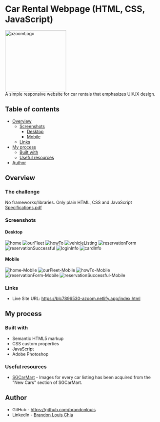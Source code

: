 # Car Rental Webpage (HTML, CSS, JavaScript)
<img src="./img/logos/fullLogo-w.png" alt="azoomLogo" width="200"/></br>
A simple responsive website for car rentals that emphasizes UI/UX design.

## Table of contents

- [Overview](#overview)
  - [Screenshots](#screenshots)
    - [Desktop](#desktop)
    - [Mobile](#mobile)
  - [Links](#links)
- [My process](#my-process)
  - [Built with](#built-with)
  - [Useful resources](#useful-resources)
- [Author](#author)

## Overview

### The challenge
No frameworks/libraries. Only plain HTML, CSS and JavaScript</br>
[Specifications.pdf](./Specifications.pdf)

### Screenshots

#### Desktop
![home](./screenshots/home.png)
![ourFleet](./screenshots/ourFleet.jpeg)
![howTo](./screenshots/howTo.jpeg)
![vehicleListing](./screenshots/vehicleListing.png)
![reservationForm](./screenshots/reservationForm.jpeg)
![reservationSuccessful](./screenshots/reservationSuccessful.jpeg)
![loginInfo](./screenshots/loginInfo.png)
![cardInfo](./screenshots/cardInfo.png)

#### Mobile
![home-Mobile](./screenshots/home-Mobile.jpg)
![ourFleet-Mobile](./screenshots/ourFleet-Mobile.jpeg)
![howTo-Mobile](./screenshots/howTo-Mobile.jpg)
![reservationForm-Mobile](./screenshots/reservationForm-Mobile.jpeg)
![reservationSuccessful-Mobile](./screenshots/reservationSuccessful-Mobile.jpeg)

### Links

- Live Site URL: https://blc7896530-azoom.netlify.app/index.html

## My process

### Built with

- Semantic HTML5 markup
- CSS custom properties
- JavaScript
- Adobe Photoshop

### Useful resources

- [SGCarMart](https://www.sgcarmart.com/main/index.php) - Images for every car listing has been acquired from the "New Cars" section of SGCarMart.

## Author

- GitHub - https://github.com/brandonlouis
- LinkedIn - [Brandon Louis Chia](www.linkedin.com/in/brandon-louis-chia-63730b162)
